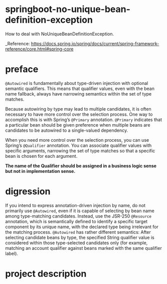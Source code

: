 # springboot-no-unique-bean-definition-exception
How to deal with NoUniqueBeanDefinitionException.

_Reference: https://docs.spring.io/spring/docs/current/spring-framework-reference/core.html#spring-core

# preface
`@Autowired` is fundamentally about type-driven injection with 
optional semantic qualifiers. This means that qualifier values, 
even with the bean name fallback, always have narrowing semantics 
within the set of type matches. 

Because autowiring by type may lead to multiple candidates, 
it is often necessary to have more control over the selection 
process. One way to accomplish this is with Spring’s `@Primary` 
annotation. `@Primary` indicates that a particular bean should 
be given preference when multiple beans are candidates to be 
autowired to a single-valued dependency.

When you need more control over the selection process, 
you can use Spring’s `@Qualifier` annotation. You can associate 
qualifier values with specific arguments, narrowing the set of 
type matches so that a specific bean is chosen for each argument. 

**The name of the Qualifier should be assigned in a 
business logic sense but not in implementation sense.** 

# digression
If you intend to express annotation-driven injection by name, 
do not primarily use `@Autowired`, even if it is capable of selecting by 
bean name among type-matching candidates. Instead, use the JSR-250 
`@Resource` annotation, which is semantically defined to identify a specific 
target component by its unique name, with the declared type being irrelevant 
for the matching process. `@Autowired` has rather different semantics: After 
selecting candidate beans by type, the specified String qualifier value is 
considered within those type-selected candidates only (for example, matching an 
account qualifier against beans marked with the same qualifier label).

# project description